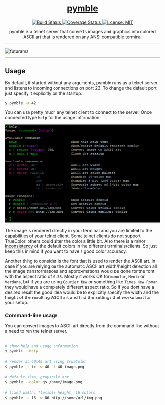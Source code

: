 <h1 align="center">
    <a href="https://github.com/weak-head/pymble">
        pymble
    </a>
</h1>

<p align="center">
    <a href="https://travis-ci.org/weak-head/pymble">
        <img alt="Build Status"
             src="https://travis-ci.org/weak-head/pymble.svg?branch=master">
    </a>
    <a href="https://coveralls.io/github/weak-head/pymble?branch=master">
        <img alt="Coverage Status"
             src="https://coveralls.io/repos/github/weak-head/pymble/badge.svg?branch=master">
    </a>
    <a href="https://github.com/weak-head/pymble/blob/master/LICENSE">
        <img alt="License: MIT"
             src="https://img.shields.io/badge/license-MIT-blue.svg">
    </a>
</p>

<p align="center">
  pymble is a telnet server that converts images and graphics into colored ASCII art that is rendered on any ANSI compatible terminal
</p>

<hr>

![futurama](/img/futurama.png)

<hr>

## Usage

By default, if started without any arguments, pymble runs as a telnet server and listens to incoming connections on port 23. To change the default port just specify it explicitly on the startup:

``` sh
$ pymble -p 42
```

You can use pretty much any telnet client to connect to the server. Once connected type `help` for the usage information:

![telnet-usage](/img/telnet-usage.png)

The image is rendered directly in your terminal and you are limited to the capabilities of your telnet client. Some telnet clients do not support TrueColor, others could alter the color a little bit. Also there is a [minor inconsistency](https://en.wikipedia.org/wiki/ANSI_escape_code#Colors) of the default colors in the different terminals/clients. So just keep this in mind if you want to have a good color accuracy.

Another thing to consider is the font that is used to render the ASCII art. In case if you are relying on the automatic ASCII art width/height detection all the image transformations and approximations would be done for the font with the aspect ratio of `0.58`. Mostly it works OK for `monofur`, `Menlo` or `Verdana`, but if you are using `Courier New` or something like `Times New Roman` they would have a completely different aspect ratio. So if you dont have a desired result the good idea would be to explicitly specify the width and the height of the resulting ASCII art and find the settings that works best for your setup.

### Command-line usage

You can convert images to ASCII art directly from the command line without a need to run the telnet server.

``` sh

# show help and usage information
$ pymble --help

# render as 40x40 art using TrueColor
$ pymble -c tc -w 40 -h 40 image.png

# default size, grayscale art
$ pymble --color gs /home/image.png

# fixed width, flexible height, 16 colors
$ pymble -c 16 -w 80 http://some/url/img.png

```